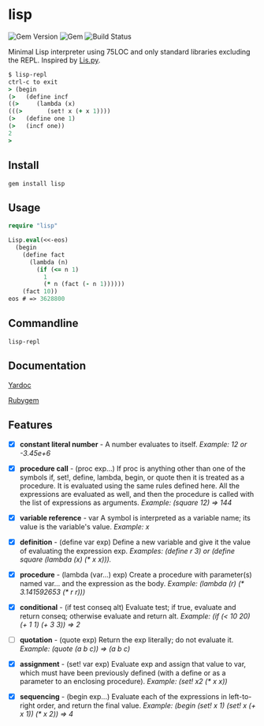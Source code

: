 lisp
====

![Gem Version][3] ![Gem][1] ![Build Status][2]

Minimal Lisp interpreter using 75LOC and only standard libraries excluding the REPL. Inspired by [Lis.py](http://norvig.com/lispy.html).

```clojure
$ lisp-repl
ctrl-c to exit
> (begin                                                                        
(>   (define incf                                                               
((>     (lambda (x)                                                             
(((>       (set! x (+ x 1))))                                                   
(>   (define one 1)                                                             
(>   (incf one))                                                                
2
>                                      
```

Install
-------

```
gem install lisp
```

Usage
-----

```clojure
require "lisp"

Lisp.eval(<<-eos)
  (begin
    (define fact
      (lambda (n)
        (if (<= n 1)
          1
          (* n (fact (- n 1))))))
    (fact 10))
eos # => 3628800
```

Commandline
-----------

```
lisp-repl
```

Documentation
-------------

[Yardoc](https://www.jamesmoriarty.xyz/lisp/)

[Rubygem](https://rubygems.org/gems/lisp)


Features
--------

- [x] __constant literal number__ -	A number evaluates to itself. _Example: 12 or -3.45e+6_

- [x] __procedure call__ - (proc exp...)	If proc is anything other than one of the symbols if, set!, define, lambda, begin, or quote then it is treated as a procedure. It is evaluated using the same rules defined here. All the expressions are evaluated as well, and then the procedure is called with the list of expressions as arguments. _Example: (square 12) ⇒ 144_

- [x] __variable reference__ - var	A symbol is interpreted as a variable name; its value is the variable's value. _Example: x_

- [x] __definition__	- (define var exp)	Define a new variable and give it the value of evaluating the expression exp. _Examples: (define r 3) or (define square (lambda (x) (* x x)))._

- [x] __procedure__	- (lambda (var...) exp)	Create a procedure with parameter(s) named var... and the expression as the body. _Example: (lambda (r) (* 3.141592653 (* r r)))_

- [x] __conditional__ -	(if test conseq alt)	Evaluate test; if true, evaluate and return conseq; otherwise evaluate and return alt. _Example: (if (< 10 20) (+ 1 1) (+ 3 3)) ⇒ 2_

- [ ] __quotation__	- (quote exp) Return the exp literally; do not evaluate it. _Example: (quote (a b c)) ⇒ (a b c)_

- [x] __assignment__ -	(set! var exp)	Evaluate exp and assign that value to var, which must have been previously defined (with a define or as a parameter to an enclosing procedure). _Example: (set! x2 (* x x))_

- [x] __sequencing__ -	(begin exp...)	 Evaluate each of the expressions in left-to-right order, and return the final value. _Example: (begin (set! x 1) (set! x (+ x 1)) (* x 2)) ⇒ 4_

[1]: https://img.shields.io/gem/dt/lisp
[2]: https://travis-ci.org/jamesmoriarty/lisp.svg?branch=master
[3]: https://img.shields.io/gem/v/lisp
